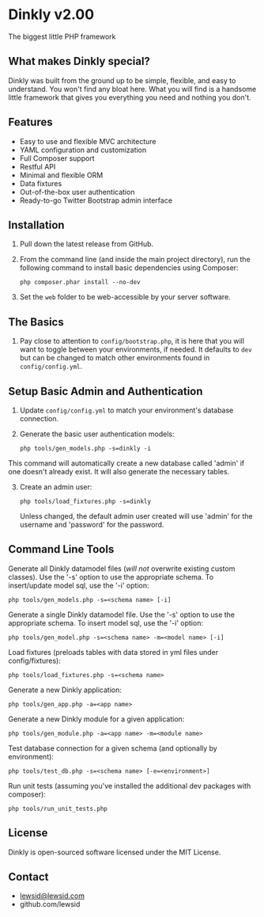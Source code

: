 Dinkly v2.00
============

The biggest little PHP framework

What makes Dinkly special?
--------------------------

Dinkly was built from the ground up to be simple, flexible, and easy to understand. You won't find any bloat here. What you will find is a handsome little framework that gives you everything you need and nothing you don't.

Features
--------

- Easy to use and flexible MVC architecture
- YAML configuration and customization
- Full Composer support
- Restful API
- Minimal and flexible ORM
- Data fixtures
- Out-of-the-box user authentication
- Ready-to-go Twitter Bootstrap admin interface


Installation
------------

1. Pull down the latest release from GitHub.

2. From the command line (and inside the main project directory), run the following command to install basic dependencies using Composer:

    `php composer.phar install --no-dev`
    
3. Set the `web` folder to be web-accessible by your server software.


The Basics
----------

1. Pay close to attention to `config/bootstrap.php`, it is here that you will want to toggle between your environments, if needed. It defaults to `dev` but can be changed to match other environments found in `config/config.yml`.


Setup Basic Admin and Authentication
------------------------------------

1. Update `config/config.yml` to match your environment's database connection.

2. Generate the basic user authentication models:

    `php tools/gen_models.php -s=dinkly -i`

  This command will automatically create a new database called 'admin' if one doesn't already exist. It will also generate the necessary tables.

3. Create an admin user:

    `php tools/load_fixtures.php -s=dinkly`

    Unless changed, the default admin user created will use 'admin' for the username and 'password' for the password.


Command Line Tools
------------------

Generate all Dinkly datamodel files (*will not* overwrite existing custom classes). Use the '-s' option to use the appropriate schema. To insert/update model sql, use the '-i' option:

    php tools/gen_models.php -s=<schema name> [-i]

Generate a single Dinkly datamodel file. Use the '-s' option to use the appropriate schema. To insert model sql, use the '-i' option:

    php tools/gen_model.php -s=<schema name> -m=<model name> [-i]

Load fixtures (preloads tables with data stored in yml files under config/fixtures):

    php tools/load_fixtures.php -s=<schema name>

Generate a new Dinkly application:

    php tools/gen_app.php -a=<app name>

Generate a new Dinkly module for a given application:

    php tools/gen_module.php -a=<app name> -m=<module name>

Test database connection for a given schema (and optionally by environment):

    php tools/test_db.php -s=<schema name> [-e=<environment>]

Run unit tests (assuming you've installed the additional dev packages with composer):

    php tools/run_unit_tests.php


License
-------

Dinkly is open-sourced software licensed under the MIT License.


Contact
-------

  - lewsid@lewsid.com
  - github.com/lewsid
